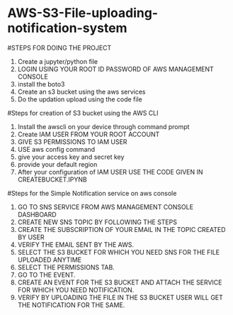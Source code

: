 # AWS-S3-File-uploading-notification-system
#STEPS FOR DOING THE PROJECT 

1. Create a jupyter/python file
2. LOGIN USING YOUR ROOT ID PASSWORD OF AWS MANAGEMENT CONSOLE
3. install the  boto3 
4. Create an s3 bucket using the aws services 
5. Do the updation upload using the code file

#Steps for creation of S3 bucket using the AWS CLI 

1. Install the awscli on your device through command prompt
2. Create IAM USER FROM YOUR ROOT ACCOUNT
3. GIVE S3 PERMISSIONS TO IAM USER 
4. USE aws config command
5. give your access key and secret key
6. provide your default region
7. After your configuration of IAM USER USE THE CODE GIVEN IN CREATEBUCKET.IPYNB

#Steps for the Simple Notification service on aws console 

1. GO TO SNS SERVICE FROM AWS MANAGEMENT CONSOLE DASHBOARD
2. CREATE NEW SNS TOPIC BY FOLLOWING THE STEPS
3. CREATE THE SUBSCRIPTION OF YOUR EMAIL IN THE TOPIC CREATED BY USER
4. VERIFY THE EMAIL SENT BY THE AWS.
5. SELECT THE S3 BUCKET FOR WHICH YOU NEED SNS FOR THE FILE UPLOADED ANYTIME
6. SELECT THE PERMISSIONS TAB.
7. GO TO THE EVENT.
8. CREATE AN EVENT FOR THE S3 BUCKET AND ATTACH THE SERVICE FOR WHICH YOU NEED NOTIFICATION.
9. VERIFY BY UPLOADING THE FILE IN THE S3 BUCKET USER WILL GET THE NOTIFICATION FOR THE SAME.
